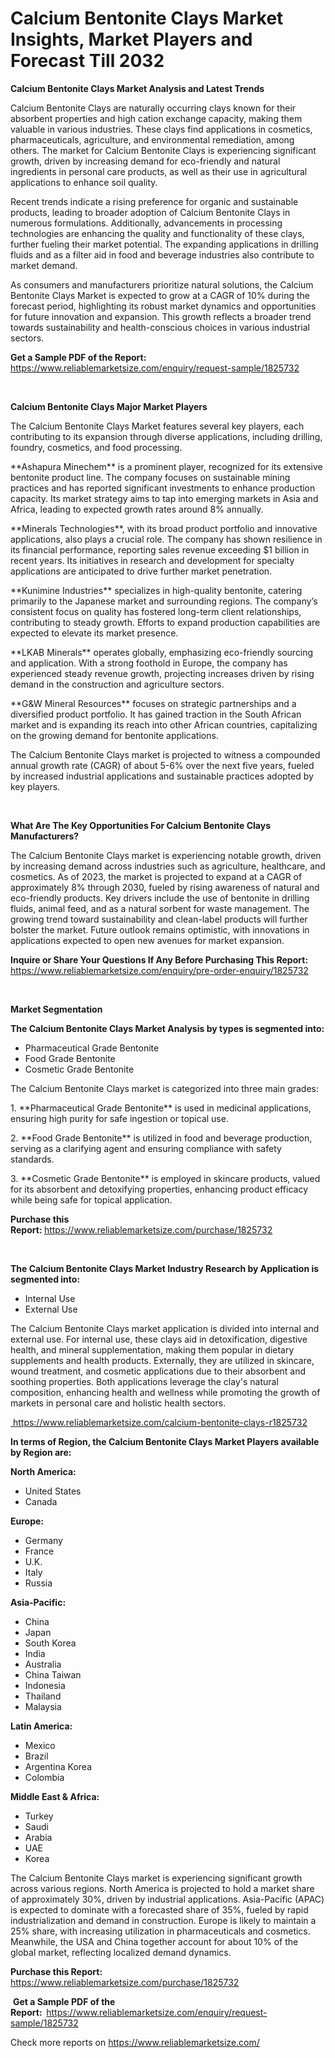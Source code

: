 <p><h1>Calcium Bentonite Clays Market Insights, Market Players and Forecast Till 2032</h1></p><p><strong>Calcium Bentonite Clays Market Analysis and Latest Trends</strong></p>
<p><p>Calcium Bentonite Clays are naturally occurring clays known for their absorbent properties and high cation exchange capacity, making them valuable in various industries. These clays find applications in cosmetics, pharmaceuticals, agriculture, and environmental remediation, among others. The market for Calcium Bentonite Clays is experiencing significant growth, driven by increasing demand for eco-friendly and natural ingredients in personal care products, as well as their use in agricultural applications to enhance soil quality.</p><p>Recent trends indicate a rising preference for organic and sustainable products, leading to broader adoption of Calcium Bentonite Clays in numerous formulations. Additionally, advancements in processing technologies are enhancing the quality and functionality of these clays, further fueling their market potential. The expanding applications in drilling fluids and as a filter aid in food and beverage industries also contribute to market demand. </p><p>As consumers and manufacturers prioritize natural solutions, the Calcium Bentonite Clays Market is expected to grow at a CAGR of 10% during the forecast period, highlighting its robust market dynamics and opportunities for future innovation and expansion. This growth reflects a broader trend towards sustainability and health-conscious choices in various industrial sectors.</p></p>
<p><strong>Get a Sample PDF of the Report:&nbsp;</strong> <a href="https://www.reliablemarketsize.com/enquiry/request-sample/1825732?utm_campaign=2628&utm_medium=2&utm_source=Github&utm_content=ia&utm_term=03042025&utm_id=calcium-bentonite-clays">https://www.reliablemarketsize.com/enquiry/request-sample/1825732</a></p>
<p>&nbsp;</p>
<p><strong>Calcium Bentonite Clays Major Market Players</strong></p>
<p><p>The Calcium Bentonite Clays Market features several key players, each contributing to its expansion through diverse applications, including drilling, foundry, cosmetics, and food processing. </p><p>**Ashapura Minechem** is a prominent player, recognized for its extensive bentonite product line. The company focuses on sustainable mining practices and has reported significant investments to enhance production capacity. Its market strategy aims to tap into emerging markets in Asia and Africa, leading to expected growth rates around 8% annually.</p><p>**Minerals Technologies**, with its broad product portfolio and innovative applications, also plays a crucial role. The company has shown resilience in its financial performance, reporting sales revenue exceeding $1 billion in recent years. Its initiatives in research and development for specialty applications are anticipated to drive further market penetration.</p><p>**Kunimine Industries** specializes in high-quality bentonite, catering primarily to the Japanese market and surrounding regions. The company’s consistent focus on quality has fostered long-term client relationships, contributing to steady growth. Efforts to expand production capabilities are expected to elevate its market presence.</p><p>**LKAB Minerals** operates globally, emphasizing eco-friendly sourcing and application. With a strong foothold in Europe, the company has experienced steady revenue growth, projecting increases driven by rising demand in the construction and agriculture sectors.</p><p>**G&W Mineral Resources** focuses on strategic partnerships and a diversified product portfolio. It has gained traction in the South African market and is expanding its reach into other African countries, capitalizing on the growing demand for bentonite applications.</p><p>The Calcium Bentonite Clays market is projected to witness a compounded annual growth rate (CAGR) of about 5-6% over the next five years, fueled by increased industrial applications and sustainable practices adopted by key players.</p></p>
<p>&nbsp;</p>
<p><strong>What Are The Key Opportunities For Calcium Bentonite Clays Manufacturers?</strong></p>
<p><p>The Calcium Bentonite Clays market is experiencing notable growth, driven by increasing demand across industries such as agriculture, healthcare, and cosmetics. As of 2023, the market is projected to expand at a CAGR of approximately 8% through 2030, fueled by rising awareness of natural and eco-friendly products. Key drivers include the use of bentonite in drilling fluids, animal feed, and as a natural sorbent for waste management. The growing trend toward sustainability and clean-label products will further bolster the market. Future outlook remains optimistic, with innovations in applications expected to open new avenues for market expansion.</p></p>
<p><strong>Inquire or Share Your Questions If Any Before Purchasing This Report:</strong> <a href="https://www.reliablemarketsize.com/enquiry/pre-order-enquiry/1825732?utm_campaign=2628&utm_medium=2&utm_source=Github&utm_content=ia&utm_term=03042025&utm_id=calcium-bentonite-clays">https://www.reliablemarketsize.com/enquiry/pre-order-enquiry/1825732</a></p>
<p>&nbsp;</p>
<p><strong>Market Segmentation</strong></p>
<p><strong>The Calcium Bentonite Clays Market Analysis by types is segmented into:</strong></p>
<p><ul><li>Pharmaceutical Grade Bentonite</li><li>Food Grade Bentonite</li><li>Cosmetic Grade Bentonite</li></ul></p>
<p><p>The Calcium Bentonite Clays market is categorized into three main grades: </p><p>1. **Pharmaceutical Grade Bentonite** is used in medicinal applications, ensuring high purity for safe ingestion or topical use.</p><p>   </p><p>2. **Food Grade Bentonite** is utilized in food and beverage production, serving as a clarifying agent and ensuring compliance with safety standards.</p><p>   </p><p>3. **Cosmetic Grade Bentonite** is employed in skincare products, valued for its absorbent and detoxifying properties, enhancing product efficacy while being safe for topical application.</p></p>
<p><strong>Purchase this Report:&nbsp;</strong><a href="https://www.reliablemarketsize.com/purchase/1825732?utm_campaign=2628&utm_medium=2&utm_source=Github&utm_content=ia&utm_term=03042025&utm_id=calcium-bentonite-clays">https://www.reliablemarketsize.com/purchase/1825732</a></p>
<p>&nbsp;</p>
<p><strong>The Calcium Bentonite Clays Market Industry Research by Application is segmented into:</strong></p>
<p><ul><li>Internal Use</li><li>External Use</li></ul></p>
<p><p>The Calcium Bentonite Clays market application is divided into internal and external use. For internal use, these clays aid in detoxification, digestive health, and mineral supplementation, making them popular in dietary supplements and health products. Externally, they are utilized in skincare, wound treatment, and cosmetic applications due to their absorbent and soothing properties. Both applications leverage the clay's natural composition, enhancing health and wellness while promoting the growth of markets in personal care and holistic health sectors.</p></p>
<p><a href="https://www.reliablemarketsize.com/calcium-bentonite-clays-r1825732?utm_campaign=2628&utm_medium=2&utm_source=Github&utm_content=ia&utm_term=03042025&utm_id=calcium-bentonite-clays">&nbsp;https://www.reliablemarketsize.com/calcium-bentonite-clays-r1825732</a></p>
<p><strong>In terms of Region, the Calcium Bentonite Clays Market Players available by Region are:</strong></p>
<p>
    <p> <strong> North America: </strong>
        <ul>
            <li>United States</li>
            <li>Canada</li>
        </ul>
        </p> 
    <p> <strong> Europe: </strong>
        <ul>
            <li>Germany</li>
            <li>France</li>
            <li>U.K.</li>
            <li>Italy</li>
            <li>Russia</li>
        </ul>
        </p> 
    <p> <strong> Asia-Pacific: </strong>
        <ul>
            <li>China</li>
            <li>Japan</li>
            <li>South Korea</li>
            <li>India</li>
            <li>Australia</li>
            <li>China Taiwan</li>
            <li>Indonesia</li>
            <li>Thailand</li>
            <li>Malaysia</li>
        </ul>
        </p> 
    <p> <strong> Latin America: </strong>
        <ul>
            <li>Mexico</li>
            <li>Brazil</li>
            <li>Argentina Korea</li>
            <li>Colombia</li>
        </ul>
        </p> 
    <p> <strong> Middle East & Africa: </strong>
        <ul>
            <li>Turkey</li>
            <li>Saudi</li>
            <li>Arabia</li>
            <li>UAE</li>
            <li>Korea</li>
        </ul>
    </p>
    </p>
<p><p>The Calcium Bentonite Clays market is experiencing significant growth across various regions. North America is projected to hold a market share of approximately 30%, driven by industrial applications. Asia-Pacific (APAC) is expected to dominate with a forecasted share of 35%, fueled by rapid industrialization and demand in construction. Europe is likely to maintain a 25% share, with increasing utilization in pharmaceuticals and cosmetics. Meanwhile, the USA and China together account for about 10% of the global market, reflecting localized demand dynamics.</p></p>
<p><strong>Purchase this Report: </strong><a href="https://www.reliablemarketsize.com/purchase/1825732?utm_campaign=2628&utm_medium=2&utm_source=Github&utm_content=ia&utm_term=03042025&utm_id=calcium-bentonite-clays">https://www.reliablemarketsize.com/purchase/1825732</a></p>
<p>&nbsp;<strong>Get a Sample PDF of the Report:&nbsp;&nbsp;</strong><a href="https://www.reliablemarketsize.com/enquiry/request-sample/1825732?utm_campaign=2628&utm_medium=2&utm_source=Github&utm_content=ia&utm_term=03042025&utm_id=calcium-bentonite-clays">https://www.reliablemarketsize.com/enquiry/request-sample/1825732</a></p>
<p><strong></strong></p>
<p>Check more reports on <a href="https://www.reliablemarketsize.com/?utm_campaign=2628&utm_medium=2&utm_source=Github&utm_content=ia&utm_term=03042025&utm_id=calcium-bentonite-clays">https://www.reliablemarketsize.com/</a></p>